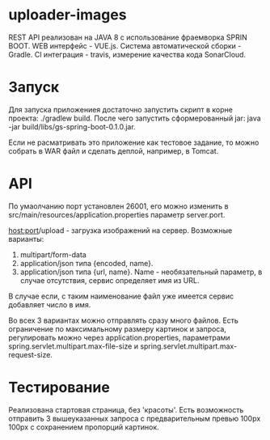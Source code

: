 # uploader-images
REST API реализован на JAVA 8 с использование фраемворка SPRIN BOOT.
WEB интерфейс - VUE.js.
Cистема автоматической сборки - Gradle.
CI интеграция - travis, измерение качества кода SonarCloud.

# Запуск
Для запуска приложениея достаточно запустить скрипт в корне проекта:
./gradlew build.
После чего запустить сформерованный jar:
java -jar build/libs/gs-spring-boot-0.1.0.jar.

Если не расматривать это приложение как тестовое задание, то можно собрать в WAR файл и сделать деплой, например, в Tomcat.

# API

По умаолчанию порт установлен 26001, его можно изменить в src/main/resources/application.properties параметр server.port.

<host:port>/upload - загрузка изображений на сервер.
Возможные варианты:
  1. multipart/form-data
  2. application/json типа {encoded, name}.
  3. application/json типа {url, name}. Name - необязательный параметр, в случае отсутствия, сервис определяет имя из URL.
  
  В случае если, с таким наименование файл уже имеется сервис добавляет число в имя.
  
  Во всех 3 вариантах можно отправлять сразу много файлов.
  Есть ограничение по максимальному размеру картинок и запроса, регулировать можно через application.properties, параметрами spring.servlet.multipart.max-file-size и spring.servlet.multipart.max-request-size.

# Тестирование

Реализована стартовая страница, без 'красоты'.
Есть возможность отправить 3 вышеуказанных запроса с предварительным превью 100px 100px с сохранением пропорций картинок.
